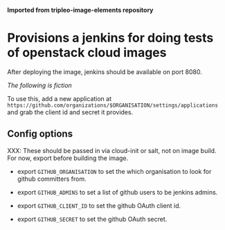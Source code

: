 **Imported from tripleo-image-elements repository**

Provisions a jenkins for doing tests of openstack cloud images
==============================================================

After deploying the image, jenkins should be available on port 8080.

*The following is fiction*

To use this, add a new application at
`https://github.com/organizations/$ORGANISATION/settings/applications` and grab
the client id and secret it provides.

Config options
--------------

XXX: These should be passed in via cloud-init or salt, not on image build. For
now, export before building the image.

* export `GITHUB_ORGANISATION` to set the which organisation to look for github
  committers from.

* export `GITHUB_ADMINS` to set a list of github users to be jenkins admins.

* export `GITHUB_CLIENT_ID` to set the github OAuth client id.

* export `GITHUB_SECRET` to set the github OAuth secret.
